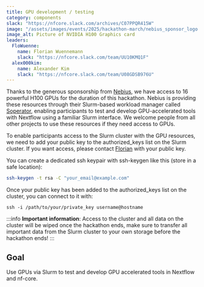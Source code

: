 ```yaml
---
title: GPU development / testing
category: components
slack: "https://nfcore.slack.com/archives/C07PPQR415W"
image: "/assets/images/events/2025/hackathon-march/nebius_sponsor_logo.png"
image_alt: Picture of NVIDIA H100 Graphics card
leaders:
  FloWuenne:
    name: Florian Wuennemann
    slack: "https://nfcore.slack.com/team/UU10KMQ1F"
  alex000kim:
    name: Alexander Kim
    slack: "https://nfcore.slack.com/team/U08GDSB976U"
---
```


Thanks to the generous sponsorship from [Nebius](https://nebius.com/), we have access to 16 powerful H100 GPUs for the duration of this hackathon. Nebius is providing these resources through their Slurm-based workload manager called [Soperator](https://nebius.com/services/soperator), enabling participants to test and develop GPU-accelerated tools with Nextflow using a familiar Slurm interface.
We welcome people from all other projects to use these resources if they need access to GPUs.

To enable participants access to the Slurm cluster with the GPU resources, we need to add your public key to the authorized_keys list on the Slurm cluster. If you want access, please contact [Florian](https://nfcore.slack.com/archives/DTZKT23D1) with your public key.

You can create a dedicated ssh keypair with ssh-keygen like this (store in a safe location):

```bash 
ssh-keygen -t rsa -C "your_email@example.com"
```

Once your public key has been added to the authorized_keys list on the cluster, you can connect to it with:

`ssh -i /path/to/your/private_key username@hostname`

:::info
**Important information**: Access to the cluster and all data on the cluster will be wiped once the hackathon ends, make sure to transfer all important data from the Slurm cluster to your own storage before the hackathon ends!
:::

## Goal

Use GPUs via Slurm to test and develop GPU accelerated tools in Nextflow and nf-core.
